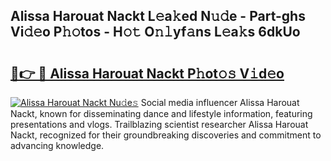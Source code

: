 ## Alissa Harouat Nackt L𝚎a𝚔ed N𝚞𝚍e - Part-ghs Vi𝚍𝚎o P𝚑𝚘tos - H𝚘𝚝 O𝚗𝚕yf𝚊ns L𝚎a𝚔s 6dkUo

# <h2><a href="http://kf3i8w.oniu.top/?m=Alissa+Harouat+Nackt">🔗👉 🔴 Alissa Harouat Nackt P𝚑ot𝚘𝚜 V𝚒d𝚎o</a></h2>

[![Alissa Harouat Nackt Nu𝚍e𝚜](https://i.imgur.com/0qMVB7G.gif)](http://kf3i8w.oniu.top/?m=Alissa+Harouat+Nackt)
Social media influencer Alissa Harouat Nackt, known for disseminating dance and lifestyle information, featuring presentations and vlogs. Trailblazing scientist researcher Alissa Harouat Nackt, recognized for their groundbreaking discoveries and commitment to advancing knowledge.  
